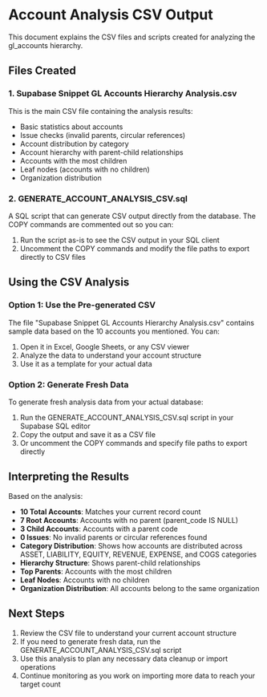 # Account Analysis CSV Output

This document explains the CSV files and scripts created for analyzing the gl_accounts hierarchy.

## Files Created

### 1. Supabase Snippet GL Accounts Hierarchy Analysis.csv
This is the main CSV file containing the analysis results:
- Basic statistics about accounts
- Issue checks (invalid parents, circular references)
- Account distribution by category
- Account hierarchy with parent-child relationships
- Accounts with the most children
- Leaf nodes (accounts with no children)
- Organization distribution

### 2. GENERATE_ACCOUNT_ANALYSIS_CSV.sql
A SQL script that can generate CSV output directly from the database. The COPY commands are commented out so you can:
1. Run the script as-is to see the CSV output in your SQL client
2. Uncomment the COPY commands and modify the file paths to export directly to CSV files

## Using the CSV Analysis

### Option 1: Use the Pre-generated CSV
The file "Supabase Snippet GL Accounts Hierarchy Analysis.csv" contains sample data based on the 10 accounts you mentioned. You can:
1. Open it in Excel, Google Sheets, or any CSV viewer
2. Analyze the data to understand your account structure
3. Use it as a template for your actual data

### Option 2: Generate Fresh Data
To generate fresh analysis data from your actual database:
1. Run the GENERATE_ACCOUNT_ANALYSIS_CSV.sql script in your Supabase SQL editor
2. Copy the output and save it as a CSV file
3. Or uncomment the COPY commands and specify file paths to export directly

## Interpreting the Results

Based on the analysis:
- **10 Total Accounts**: Matches your current record count
- **7 Root Accounts**: Accounts with no parent (parent_code IS NULL)
- **3 Child Accounts**: Accounts with a parent code
- **0 Issues**: No invalid parents or circular references found
- **Category Distribution**: Shows how accounts are distributed across ASSET, LIABILITY, EQUITY, REVENUE, EXPENSE, and COGS categories
- **Hierarchy Structure**: Shows parent-child relationships
- **Top Parents**: Accounts with the most children
- **Leaf Nodes**: Accounts with no children
- **Organization Distribution**: All accounts belong to the same organization

## Next Steps

1. Review the CSV file to understand your current account structure
2. If you need to generate fresh data, run the GENERATE_ACCOUNT_ANALYSIS_CSV.sql script
3. Use this analysis to plan any necessary data cleanup or import operations
4. Continue monitoring as you work on importing more data to reach your target count